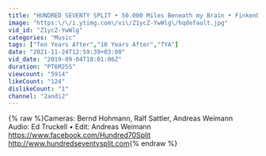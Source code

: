 ```yaml
---
title: "HUNDRED SEVENTY SPLIT • 50.000 Miles Beneath my Brain • Finkenbach Festival August 9th 2019"
image: "https:\/\/i.ytimg.com\/vi\/Z1ycZ-YwWlg\/hqdefault.jpg"
vid_id: "Z1ycZ-YwWlg"
categories: "Music"
tags: ["Ten Years After","10 Years After","TYA"]
date: "2021-11-24T12:59:39+03:00"
vid_date: "2019-09-04T18:01:06Z"
duration: "PT6M25S"
viewcount: "5914"
likeCount: "124"
dislikeCount: "1"
channel: "2andi2"
---
```

{% raw %}Cameras: Bernd Hohmann, Ralf Sattler, Andreas Weimann <br />Audio: Ed Truckell • Edit: Andreas Weimann<br /><a rel="nofollow" target="blank" href="https://www.facebook.com/Hundred70Split">https://www.facebook.com/Hundred70Split</a><br /><a rel="nofollow" target="blank" href="http://www.hundredseventysplit.com">http://www.hundredseventysplit.com</a>{% endraw %}
